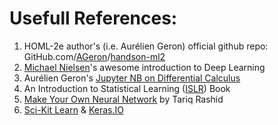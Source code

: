# Usefull References:
1. HOML-2e author's (i.e. Aurélien Geron) official github repo: GitHub.com/[AGeron](https://github.com/ageron)/[handson-ml2](https://github.com/ageron/handson-ml2)
2. [Michael Nielsen](http://neuralnetworksanddeeplearning.com/)'s awesome introduction to Deep Learning
3. Aurélien Geron's [Jupyter NB on Differential Calculus](https://github.com/ageron/handson-ml2/blob/master/math_differential_calculus.ipynb)
4. An Introduction to Statistical Learning ([ISLR](https://www.statlearning.com/)) Book
5. [Make Your Own Neural Network](https://www.amazon.in/gp/product/1530826608/ref=ppx_yo_dt_b_search_asin_title?ie=UTF8&psc=1) by Tariq Rashid
6. [Sci-Kit Learn](https://scikit-learn.org/stable/) & [Keras.IO](https://keras.io/getting_started/intro_to_keras_for_engineers/)